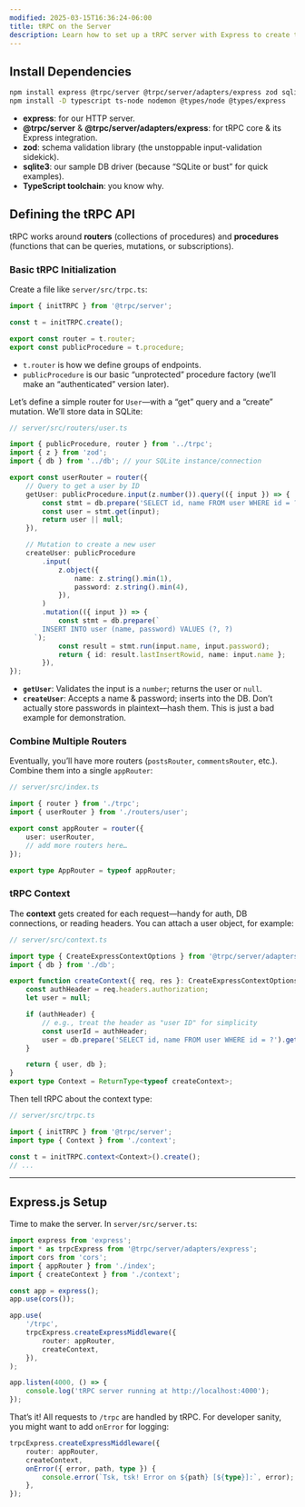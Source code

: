 ```yaml
---
modified: 2025-03-15T16:36:24-06:00
title: tRPC on the Server
description: Learn how to set up a tRPC server with Express to create type-safe API endpoints with routers, procedures, and contexts.
---
```


## Install Dependencies

```bash
npm install express @trpc/server @trpc/server/adapters/express zod sqlite3
npm install -D typescript ts-node nodemon @types/node @types/express
```

- **express**: for our HTTP server.
- **@trpc/server** & **@trpc/server/adapters/express**: for tRPC core & its Express integration.
- **zod**: schema validation library (the unstoppable input-validation sidekick).
- **sqlite3**: our sample DB driver (because “SQLite or bust” for quick examples).
- **TypeScript toolchain**: you know why.

## Defining the tRPC API

tRPC works around **routers** (collections of procedures) and **procedures** (functions that can be queries, mutations, or subscriptions).

### Basic tRPC Initialization

Create a file like `server/src/trpc.ts`:

```ts
import { initTRPC } from '@trpc/server';

const t = initTRPC.create();

export const router = t.router;
export const publicProcedure = t.procedure;
```

- `t.router` is how we define groups of endpoints.
- `publicProcedure` is our basic “unprotected” procedure factory (we’ll make an “authenticated” version later).

Let’s define a simple router for `User`—with a “get” query and a “create” mutation. We’ll store data in SQLite:

```ts
// server/src/routers/user.ts

import { publicProcedure, router } from '../trpc';
import { z } from 'zod';
import { db } from '../db'; // your SQLite instance/connection

export const userRouter = router({
	// Query to get a user by ID
	getUser: publicProcedure.input(z.number()).query(({ input }) => {
		const stmt = db.prepare('SELECT id, name FROM user WHERE id = ?');
		const user = stmt.get(input);
		return user || null;
	}),

	// Mutation to create a new user
	createUser: publicProcedure
		.input(
			z.object({
				name: z.string().min(1),
				password: z.string().min(4),
			}),
		)
		.mutation(({ input }) => {
			const stmt = db.prepare(`
        INSERT INTO user (name, password) VALUES (?, ?)
      `);
			const result = stmt.run(input.name, input.password);
			return { id: result.lastInsertRowid, name: input.name };
		}),
});
```

- **`getUser`**: Validates the input is a `number`; returns the user or `null`.
- **`createUser`**: Accepts a name & password; inserts into the DB. Don’t actually store passwords in plaintext—hash them. This is just a bad example for demonstration.

### Combine Multiple Routers

Eventually, you’ll have more routers (`postsRouter`, `commentsRouter`, etc.). Combine them into a single `appRouter`:

```ts
// server/src/index.ts

import { router } from './trpc';
import { userRouter } from './routers/user';

export const appRouter = router({
	user: userRouter,
	// add more routers here…
});

export type AppRouter = typeof appRouter;
```

### tRPC Context

The **context** gets created for each request—handy for auth, DB connections, or reading headers. You can attach a user object, for example:

```ts
// server/src/context.ts

import type { CreateExpressContextOptions } from '@trpc/server/adapters/express';
import { db } from './db';

export function createContext({ req, res }: CreateExpressContextOptions) {
	const authHeader = req.headers.authorization;
	let user = null;

	if (authHeader) {
		// e.g., treat the header as "user ID" for simplicity
		const userId = authHeader;
		user = db.prepare('SELECT id, name FROM user WHERE id = ?').get(userId);
	}

	return { user, db };
}
export type Context = ReturnType<typeof createContext>;
```

Then tell tRPC about the context type:

```ts
// server/src/trpc.ts

import { initTRPC } from '@trpc/server';
import type { Context } from './context';

const t = initTRPC.context<Context>().create();
// ...
```

---

## Express.js Setup

Time to make the server. In `server/src/server.ts`:

```ts
import express from 'express';
import * as trpcExpress from '@trpc/server/adapters/express';
import cors from 'cors';
import { appRouter } from './index';
import { createContext } from './context';

const app = express();
app.use(cors());

app.use(
	'/trpc',
	trpcExpress.createExpressMiddleware({
		router: appRouter,
		createContext,
	}),
);

app.listen(4000, () => {
	console.log('tRPC server running at http://localhost:4000');
});
```

That’s it! All requests to `/trpc` are handled by tRPC. For developer sanity, you might want to add `onError` for logging:

```ts
trpcExpress.createExpressMiddleware({
	router: appRouter,
	createContext,
	onError({ error, path, type }) {
		console.error(`Tsk, tsk! Error on ${path} [${type}]:`, error);
	},
});
```
